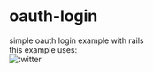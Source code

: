 oauth-login
===========

simple oauth login example with rails  
this example uses:  
![twitter](https://twitter.com/images/resources/twitter-bird-light-bgs.png "Twitter")
